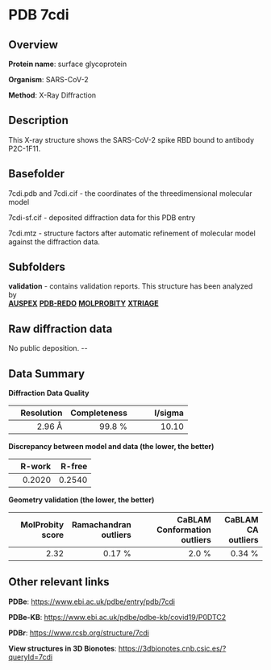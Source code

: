 # PDB 7cdi

## Overview

**Protein name**: surface glycoprotein

**Organism**: SARS-CoV-2

**Method**: X-Ray Diffraction

## Description

This X-ray structure shows the SARS-CoV-2 spike RBD bound to antibody P2C-1F11.

## Basefolder

7cdi.pdb and 7cdi.cif - the coordinates of the threedimensional molecular model

7cdi-sf.cif - deposited diffraction data for this PDB entry

7cdi.mtz - structure factors after automatic refinement of molecular model against the diffraction data.

## Subfolders





**validation** - contains validation reports. This structure has been analyzed by <br>[**AUSPEX**](https://github.com/thorn-lab/coronavirus_structural_task_force/tree/master/pdb/surface_glycoprotein/SARS-CoV-2/7cdi/validation/auspex) [**PDB-REDO**](https://github.com/thorn-lab/coronavirus_structural_task_force/tree/master/pdb/surface_glycoprotein/SARS-CoV-2/7cdi/validation/pdb-redo) [**MOLPROBITY**](https://github.com/thorn-lab/coronavirus_structural_task_force/tree/master/pdb/surface_glycoprotein/SARS-CoV-2/7cdi/validation/molprobity) [**XTRIAGE**](https://github.com/thorn-lab/coronavirus_structural_task_force/blob/master/pdb/surface_glycoprotein/SARS-CoV-2/7cdi/validation/Xtriage_output.log)   



## Raw diffraction data

No public deposition. --<br> 

## Data Summary
**Diffraction Data Quality**

|   | Resolution | Completeness| I/sigma |
|---|-------------:|----------------:|--------------:|
|   |2.96 Å|99.8  %|<img width=50/>10.10|

**Discrepancy between model and data (the lower, the better)**

|   | **R-work**| **R-free**   
|---|-------------:|----------------:|           
||  0.2020|  0.2540|

**Geometry validation (the lower, the better)**

|   |**MolProbity<br>score**| **Ramachandran<br>outliers** | **CaBLAM<br>Conformation outliers** | **CaBLAM<br>CA outliers** |
|---|-------------:|----------------:|----------------:|----------------:|
||  2.32|  0.17 %|2.0 %|0.34 %|

 

 



## Other relevant links 
**PDBe**:  https://www.ebi.ac.uk/pdbe/entry/pdb/7cdi

**PDBe-KB**: https://www.ebi.ac.uk/pdbe/pdbe-kb/covid19/P0DTC2 
 
**PDBr**: https://www.rcsb.org/structure/7cdi 

**View structures in 3D Bionotes**: https://3dbionotes.cnb.csic.es/?queryId=7cdi

